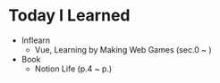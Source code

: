 # Today I Learned

- Inflearn
  - Vue, Learning by Making Web Games (sec.0 ~ )
- Book
  - Notion Life (p.4 ~ p.)
